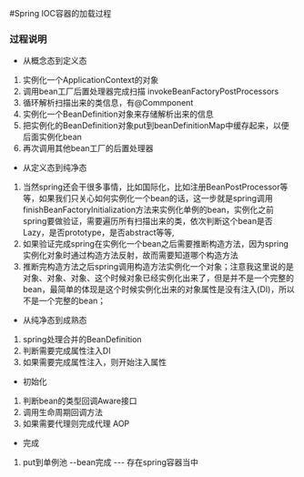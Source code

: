 #Spring IOC容器的加载过程
### 过程说明

- 从概念态到定义态
1. 实例化一个ApplicationContext的对象
1. 调用bean工厂后置处理器完成扫描 invokeBeanFactoryPostProcessors
1. 循环解析扫描出来的类信息，有@Commponent
1. 实例化一个BeanDefinition对象来存储解析出来的信息
1. 把实例化的BeanDefinition对象put到beanDefinitionMap中缓存起来，以便后面实例化bean
1. 再次调用其他bean工厂的后置处理器
- 从定义态到纯净态
1. 当然spring还会干很多事情，比如国际化，比如注册BeanPostProcessor等等，如果我们只关心如何实例化一个bean的话，这一步就是spring调用finishBeanFactoryInitialization方法来实例化单例的bean，实例化之前spring要做验证，需要遍历所有扫描出来的类，依次判断这个bean是否Lazy，是否prototype，是否abstract等等,
1. 如果验证完成spring在实例化一个bean之后需要推断构造方法，因为spring实例化对象时通过构造方法反射，故而需要知道哪个构造方法
1. 推断完构造方法之后spring调用构造方法实例化一个对象；注意我这里说的是对象、对象、对象、这个时候对象已经实例化出来了，但是并不是一个完整的bean，最简单的体现是这个时候实例化出来的对象属性是没有注入(DI)，所以不是一个完整的bean；
- 从纯净态到成熟态
1. spring处理合并的BeanDefinition
1. 判断需要完成属性注入DI
1. 如果需要完成属性注入，则开始注入属性
- 初始化
1. 判断bean的类型回调Aware接口
1. 调用生命周期回调方法
1. 如果需要代理则完成代理 AOP
- 完成
1. put到单例池 --bean完成 --- 存在spring容器当中
